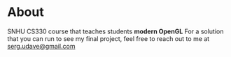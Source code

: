 # About
SNHU CS330 course that teaches students **modern OpenGL** 
For a solution that you can run to see my final project, feel free to reach out to me at serg.udave@gmail.com
